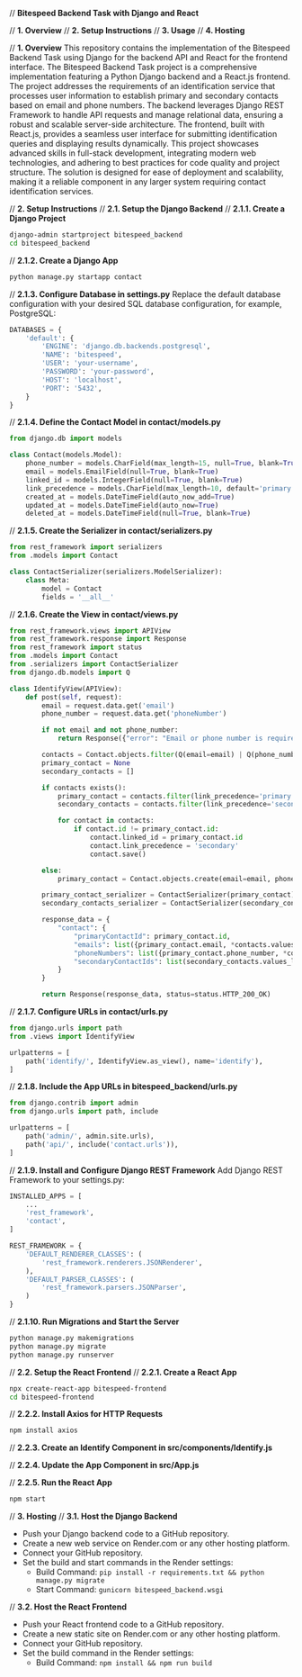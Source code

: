 
// **Bitespeed Backend Task with Django and React**

// **1. Overview**
// **2. Setup Instructions**
// **3. Usage**
// **4. Hosting**

// **1. Overview**
This repository contains the implementation of the Bitespeed Backend Task using Django for the backend API and React for the frontend interface. The Bitespeed Backend Task project is a comprehensive implementation featuring a Python Django backend and a React.js frontend. The project addresses the requirements of an identification service that processes user information to establish primary and secondary contacts based on email and phone numbers. The backend leverages Django REST Framework to handle API requests and manage relational data, ensuring a robust and scalable server-side architecture. The frontend, built with React.js, provides a seamless user interface for submitting identification queries and displaying results dynamically. This project showcases advanced skills in full-stack development, integrating modern web technologies, and adhering to best practices for code quality and project structure. The solution is designed for ease of deployment and scalability, making it a reliable component in any larger system requiring contact identification services.

// **2. Setup Instructions**
// **2.1. Setup the Django Backend**
// **2.1.1. Create a Django Project**
```bash
django-admin startproject bitespeed_backend
cd bitespeed_backend
```

// **2.1.2. Create a Django App**
```bash
python manage.py startapp contact
```

// **2.1.3. Configure Database in settings.py**
Replace the default database configuration with your desired SQL database configuration, for example, PostgreSQL:

```python
DATABASES = {
    'default': {
        'ENGINE': 'django.db.backends.postgresql',
        'NAME': 'bitespeed',
        'USER': 'your-username',
        'PASSWORD': 'your-password',
        'HOST': 'localhost',
        'PORT': '5432',
    }
}
```

// **2.1.4. Define the Contact Model in contact/models.py**
```python
from django.db import models

class Contact(models.Model):
    phone_number = models.CharField(max_length=15, null=True, blank=True)
    email = models.EmailField(null=True, blank=True)
    linked_id = models.IntegerField(null=True, blank=True)
    link_precedence = models.CharField(max_length=10, default='primary')
    created_at = models.DateTimeField(auto_now_add=True)
    updated_at = models.DateTimeField(auto_now=True)
    deleted_at = models.DateTimeField(null=True, blank=True)
```

// **2.1.5. Create the Serializer in contact/serializers.py**
```python
from rest_framework import serializers
from .models import Contact

class ContactSerializer(serializers.ModelSerializer):
    class Meta:
        model = Contact
        fields = '__all__'
```

// **2.1.6. Create the View in contact/views.py**
```python
from rest_framework.views import APIView
from rest_framework.response import Response
from rest_framework import status
from .models import Contact
from .serializers import ContactSerializer
from django.db.models import Q

class IdentifyView(APIView):
    def post(self, request):
        email = request.data.get('email')
        phone_number = request.data.get('phoneNumber')

        if not email and not phone_number:
            return Response({"error": "Email or phone number is required"}, status=status.HTTP_400_BAD_REQUEST)

        contacts = Contact.objects.filter(Q(email=email) | Q(phone_number=phone_number))
        primary_contact = None
        secondary_contacts = []

        if contacts exists():
            primary_contact = contacts.filter(link_precedence='primary').first() or contacts.first()
            secondary_contacts = contacts.filter(link_precedence='secondary')

            for contact in contacts:
                if contact.id != primary_contact.id:
                    contact.linked_id = primary_contact.id
                    contact.link_precedence = 'secondary'
                    contact.save()

        else:
            primary_contact = Contact.objects.create(email=email, phone_number=phone_number)

        primary_contact_serializer = ContactSerializer(primary_contact)
        secondary_contacts_serializer = ContactSerializer(secondary_contacts, many=True)

        response_data = {
            "contact": {
                "primaryContactId": primary_contact.id,
                "emails": list({primary_contact.email, *contacts.values_list('email', flat=True)}),
                "phoneNumbers": list({primary_contact.phone_number, *contacts.values_list('phone_number', flat=True)}),
                "secondaryContactIds": list(secondary_contacts.values_list('id', flat=True)),
            }
        }

        return Response(response_data, status=status.HTTP_200_OK)
```

// **2.1.7. Configure URLs in contact/urls.py**
```python
from django.urls import path
from .views import IdentifyView

urlpatterns = [
    path('identify/', IdentifyView.as_view(), name='identify'),
]
```

// **2.1.8. Include the App URLs in bitespeed_backend/urls.py**
```python
from django.contrib import admin
from django.urls import path, include

urlpatterns = [
    path('admin/', admin.site.urls),
    path('api/', include('contact.urls')),
]
```

// **2.1.9. Install and Configure Django REST Framework**
Add Django REST Framework to your settings.py:

```python
INSTALLED_APPS = [
    ...
    'rest_framework',
    'contact',
]

REST_FRAMEWORK = {
    'DEFAULT_RENDERER_CLASSES': (
        'rest_framework.renderers.JSONRenderer',
    ),
    'DEFAULT_PARSER_CLASSES': (
        'rest_framework.parsers.JSONParser',
    )
}
```

// **2.1.10. Run Migrations and Start the Server**
```bash
python manage.py makemigrations
python manage.py migrate
python manage.py runserver
```

// **2.2. Setup the React Frontend**
// **2.2.1. Create a React App**
```bash
npx create-react-app bitespeed-frontend
cd bitespeed-frontend
```

// **2.2.2. Install Axios for HTTP Requests**
```bash
npm install axios
```

// **2.2.3. Create an Identify Component in src/components/Identify.js**

// **2.2.4. Update the App Component in src/App.js**


// **2.2.5. Run the React App**
```bash
npm start
```

// **3. Hosting**
// **3.1. Host the Django Backend**
- Push your Django backend code to a GitHub repository.
- Create a new web service on Render.com or any other hosting platform.
- Connect your GitHub repository.
- Set the build and start commands in the Render settings:
  - Build Command: `pip install -r requirements.txt && python manage.py migrate`
  - Start Command: `gunicorn bitespeed_backend.wsgi`

// **3.2. Host the React Frontend**
- Push your React frontend code to a GitHub repository.
- Create a new static site on Render.com or any other hosting platform.
- Connect your GitHub repository.
- Set the build command in the Render settings:
  - Build Command: `npm install && npm run build`
